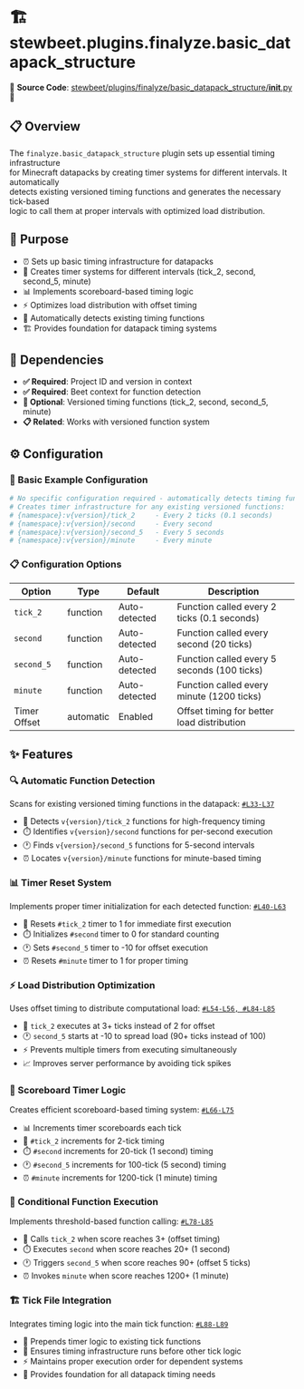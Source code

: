 
# 🏗️ stewbeet.plugins.finalyze.basic_datapack_structure

📄 **Source Code**: [stewbeet/plugins/finalyze/basic_datapack_structure/__init__.py](../../python_package/stewbeet/plugins/finalyze/basic_datapack_structure/__init__.py) 🔗

## 📋 Overview
The `finalyze.basic_datapack_structure` plugin sets up essential timing infrastructure<br>
for Minecraft datapacks by creating timer systems for different intervals. It automatically<br>
detects existing versioned timing functions and generates the necessary tick-based<br>
logic to call them at proper intervals with optimized load distribution.

## 🎯 Purpose
- ⏰ Sets up basic timing infrastructure for datapacks
- 🔄 Creates timer systems for different intervals (tick_2, second, second_5, minute)
- 📊 Implements scoreboard-based timing logic
- ⚡ Optimizes load distribution with offset timing
- 🎯 Automatically detects existing timing functions
- 🏗️ Provides foundation for datapack timing systems

## 🔗 Dependencies
- **✅ Required**: Project ID and version in context
- **✅ Required**: Beet context for function detection
- **🔧 Optional**: Versioned timing functions (tick_2, second, second_5, minute)
- **📋 Related**: Works with versioned function system

## ⚙️ Configuration

### 🎯 Basic Example Configuration
```yaml
# No specific configuration required - automatically detects timing functions
# Creates timer infrastructure for any existing versioned functions:
# {namespace}:v{version}/tick_2     - Every 2 ticks (0.1 seconds)
# {namespace}:v{version}/second     - Every second
# {namespace}:v{version}/second_5   - Every 5 seconds
# {namespace}:v{version}/minute     - Every minute
```

### 📋 Configuration Options

| Option | Type | Default | Description |
|--------|------|---------|-------------|
| `tick_2` | function | Auto-detected | Function called every 2 ticks (0.1 seconds) |
| `second` | function | Auto-detected | Function called every second (20 ticks) |
| `second_5` | function | Auto-detected | Function called every 5 seconds (100 ticks) |
| `minute` | function | Auto-detected | Function called every minute (1200 ticks) |
| Timer Offset | automatic | Enabled | Offset timing for better load distribution |

## ✨ Features

### 🔍 Automatic Function Detection
Scans for existing versioned timing functions in the datapack: [`#L33-L37`](../../python_package/stewbeet/plugins/finalyze/basic_datapack_structure/__init__.py#L33-L37)
- 📁 Detects `v{version}/tick_2` functions for high-frequency timing
- ⏱️ Identifies `v{version}/second` functions for per-second execution
- 🕐 Finds `v{version}/second_5` functions for 5-second intervals
- ⏰ Locates `v{version}/minute` functions for minute-based timing

### 📊 Timer Reset System
Implements proper timer initialization for each detected function: [`#L40-L63`](../../python_package/stewbeet/plugins/finalyze/basic_datapack_structure/__init__.py#L40-L63)
- 🔄 Resets `#tick_2` timer to 1 for immediate first execution
- ⏱️ Initializes `#second` timer to 0 for standard counting
- 🕐 Sets `#second_5` timer to -10 for offset execution
- ⏰ Resets `#minute` timer to 1 for proper timing

### ⚡ Load Distribution Optimization
Uses offset timing to distribute computational load: [`#L54-L56, #L84-L85`](../../python_package/stewbeet/plugins/finalyze/basic_datapack_structure/__init__.py#L54-L56)
- 🎯 `tick_2` executes at 3+ ticks instead of 2 for offset
- 🕐 `second_5` starts at -10 to spread load (90+ ticks instead of 100)
- ⚡ Prevents multiple timers from executing simultaneously
- 📈 Improves server performance by avoiding tick spikes

### 🔢 Scoreboard Timer Logic
Creates efficient scoreboard-based timing system: [`#L66-L75`](../../python_package/stewbeet/plugins/finalyze/basic_datapack_structure/__init__.py#L66-L75)
- 📊 Increments timer scoreboards each tick
- 🎯 `#tick_2` increments for 2-tick timing
- ⏱️ `#second` increments for 20-tick (1 second) timing
- 🕐 `#second_5` increments for 100-tick (5 second) timing
- ⏰ `#minute` increments for 1200-tick (1 minute) timing

### 🎯 Conditional Function Execution
Implements threshold-based function calling: [`#L78-L85`](../../python_package/stewbeet/plugins/finalyze/basic_datapack_structure/__init__.py#L78-L85)
- 🔄 Calls `tick_2` when score reaches 3+ (offset timing)
- ⏱️ Executes `second` when score reaches 20+ (1 second)
- 🕐 Triggers `second_5` when score reaches 90+ (offset 5 ticks)
- ⏰ Invokes `minute` when score reaches 1200+ (1 minute)

### 🏗️ Tick File Integration
Integrates timing logic into the main tick function: [`#L88-L89`](../../python_package/stewbeet/plugins/finalyze/basic_datapack_structure/__init__.py#L88-L89)
- 📝 Prepends timer logic to existing tick functions
- 🔧 Ensures timing infrastructure runs before other tick logic
- ⚡ Maintains proper execution order for dependent systems
- 🎯 Provides foundation for all datapack timing needs 


